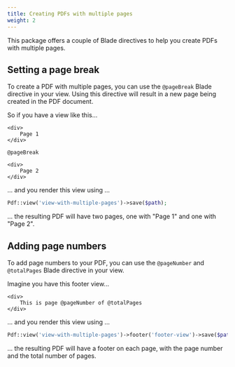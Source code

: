 ```yaml
---
title: Creating PDFs with multiple pages
weight: 2
---
```


This package offers a couple of Blade directives to help you create PDFs with multiple pages.

## Setting a page break

To create a PDF with multiple pages, you can use the `@pageBreak` Blade directive in your view. Using this directive will result in a new page being created in the PDF document.

So if you have a view like this...

```blade
<div>
    Page 1
</div>

@pageBreak

<div>
    Page 2
</div>
```

... and you render this view using ...

```php
Pdf::view('view-with-multiple-pages')->save($path);
```

... the resulting PDF will have two pages, one with "Page 1" and one with "Page 2".

## Adding page numbers

To add page numbers to your PDF, you can use the `@pageNumber` and `@totalPages` Blade directive in your view. 

Imagine you have this footer view...

```blade
<div>
    This is page @pageNumber of @totalPages
</div>
```

... and you render this view using ...

```php
Pdf::view('view-with-multiple-pages')->footer('footer-view')->save($path);
```

... the resulting PDF will have a footer on each page, with the page number and the total number of pages.
